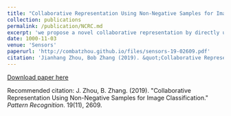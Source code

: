 ```yaml
---
title: "Collaborative Representation Using Non-Negative Samples for Image Classification"
collection: publications
permalink: /publication/NCRC.md
excerpt: 'we propose a novel collaborative representation by directly using non-negative representations to represent a test sample collaboratively, termed Non-negative Collaborative Representation-based Classifier (NCRC).'
date: 1000-11-03
venue: 'Sensors'
paperurl: 'http://combatzhou.github.io/files/sensors-19-02609.pdf'
citation: 'Jianhang Zhou, Bob Zhang (2019). &quot;Collaborative Representation Using Non-Negative Samples for Image Classification.&quot; <i>Sensors</i>. 19(11), 2609.'
---
```


[Download paper here](http://combatzhou.github.io/files/sensors-19-02609.pdf)

Recommended citation: J. Zhou, B. Zhang. (2019). &quot;Collaborative Representation Using Non-Negative Samples for Image Classification.&quot; <i>Pattern Recognition</i>. 19(11), 2609.

